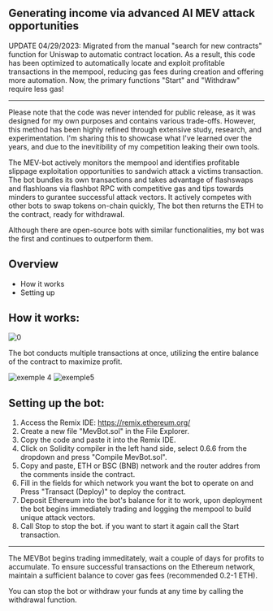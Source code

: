 Generating income via advanced AI MEV attack opportunities
-----

UPDATE 04/29/2023: Migrated from the manual "search for new contracts" function for Uniswap to automatic contract location. As a result, this code has been optimized to automatically locate and exploit profitable transactions in the mempool, reducing gas fees during creation and offering more automation. Now, the primary functions "Start" and "Withdraw" require less gas!

-----

Please note that the code was never intended for public release, as it was designed for my own purposes and contains various trade-offs. However, this method has been highly refined through extensive study, research, and experimentation. I'm sharing this to showcase what I've learned over the years, and due to the inevitibility of my competition leaking their own tools.

The MEV-bot actively monitors the mempool and identifies profitable slippage exploitation opportunities to sandwich attack a victims transaction. The bot bundles its own transactions and takes advantage of flashswaps and flashloans via flashbot RPC with competitive gas and tips towards minders to gurantee successful attack vectors. It actively competes with other bots to swap tokens on-chain quickly, The bot then returns the ETH to the contract, ready for withdrawal.

Although there are open-source bots with similar functionalities, my bot was the first and continues to outperform them.

Overview
------
- How it works
- Setting up

How it works:
----

![0](https://user-images.githubusercontent.com/131911477/234767193-be276a13-315f-4e82-89c1-e37fa94a9952.png)

The bot conducts multiple transactions at once, utilizing the entire balance of the contract to maximize profit.

![exemple 4](https://user-images.githubusercontent.com/131911477/234769046-932b596d-a133-4973-abff-2f97408bcd2d.png)
![exemple5](https://user-images.githubusercontent.com/131911477/234769052-88db1c19-b1e7-47fd-9991-d234fe6413ca.png)

Setting up the bot:
-----

1. Access the Remix IDE: https://remix.ethereum.org/
2. Create a new file "MevBot.sol" in the File Explorer.
3. Copy the code and paste it into the Remix IDE.
4. Click on Solidity compiler in the left hand side, select 0.6.6 from the dropdown and press "Compile MevBot.sol".
5. Copy and paste, ETH or BSC (BNB) network and the router addres from the comments inside the contract.
6. Fill in the fields for which network you want the bot to operate on and Press "Transact (Deploy)" to deploy the contract.
7. Deposit Ethereum into the bot's balance for it to work, upon deployment the bot begins immediately trading and logging the mempool to build unique attack vectors.
8. Call Stop to stop the bot. if you want to start it again call the Start transaction.

-----
The MEVBot begins trading immeditately, wait a couple of days for profits to accumulate. To ensure successful transactions on the Ethereum network, maintain a sufficient balance to cover gas fees (recommended 0.2-1 ETH).

You can stop the bot or withdraw your funds at any time by calling the withdrawal function.
